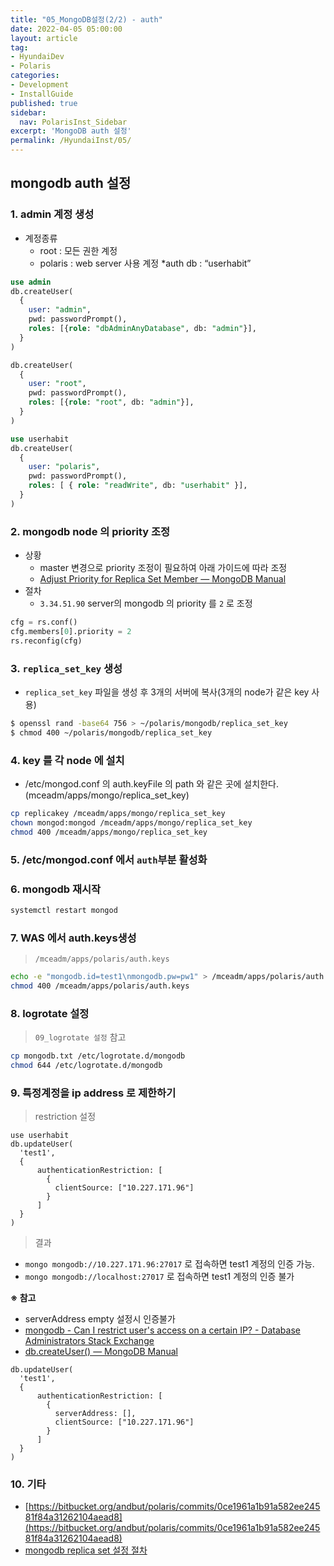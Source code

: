 ```yaml
---
title: "05_MongoDB설정(2/2) - auth"
date: 2022-04-05 05:00:00
layout: article
tag: 
- HyundaiDev
- Polaris
categories: 
- Development
- InstallGuide
published: true
sidebar:
  nav: PolarisInst_Sidebar
excerpt: 'MongoDB auth 설정'
permalink: /HyundaiInst/05/
---
```



## mongodb auth 설정

### **1. admin 계정 생성**

- 계정종류
    - root : 모든 권한 계정
    - polaris : web server 사용 계정 *auth db : “userhabit”

```sql
use admin
db.createUser(
  {
    user: "admin",
    pwd: passwordPrompt(),
    roles: [{role: "dbAdminAnyDatabase", db: "admin"}],
  }
)

db.createUser(
  {
    user: "root",
    pwd: passwordPrompt(),
    roles: [{role: "root", db: "admin"}],
  }
)

use userhabit
db.createUser(
  {
    user: "polaris",
    pwd: passwordPrompt(),
    roles: [ { role: "readWrite", db: "userhabit" }],
  }
)
```

### **2. mongodb node 의 priority 조정**

- 상황
    - master 변경으로 priority 조정이 필요하여 아래 가이드에 따라 조정
    - [Adjust Priority for Replica Set Member — MongoDB Manual](https://www.mongodb.com/docs/v5.0/tutorial/adjust-replica-set-member-priority/#procedure)
- 절차
    - `3.34.51.90` server의 mongodb 의 priority 를 `2` 로 조정

```sql
cfg = rs.conf()
cfg.members[0].priority = 2
rs.reconfig(cfg)
```

### **3. `replica_set_key` 생성**

- `replica_set_key` 파일을 생성 후 3개의 서버에 복사(3개의 node가 같은 key 사용)

```bash
$ openssl rand -base64 756 > ~/polaris/mongodb/replica_set_key
$ chmod 400 ~/polaris/mongodb/replica_set_key
```

### 4. key 를 각 node 에 설치

- /etc/mongod.conf 의 auth.keyFile 의 path 와 같은 곳에 설치한다. (mceadm/apps/mongo/replica_set_key)

```bash
cp replicakey /mceadm/apps/mongo/replica_set_key
chown mongod:mongod /mceadm/apps/mongo/replica_set_key
chmod 400 /mceadm/apps/mongo/replica_set_key
```

### 5. /etc/mongod.conf 에서 `auth`부분 활성화

### 6. mongodb 재시작

```bash
systemctl restart mongod
```

### 7. WAS 에서 auth.keys생성

> `/mceadm/apps/polaris/auth.keys`
> 

```bash
echo -e "mongodb.id=test1\nmongodb.pw=pw1" > /mceadm/apps/polaris/auth.keys
chmod 400 /mceadm/apps/polaris/auth.keys
```

### 8. logrotate 설정

> `09_logrotate 설정` 참고
> 

```bash
cp mongodb.txt /etc/logrotate.d/mongodb
chmod 644 /etc/logrotate.d/mongodb
```

### 9. 특정계정을 ip address 로 제한하기

> restriction 설정
> 

```
use userhabit
db.updateUser(
  'test1',
  {
      authenticationRestriction: [
        {
          clientSource: ["10.227.171.96"]
        }
      ]
  }
)
```

> 결과
- `mongo mongodb://10.227.171.96:27017` 로 접속하면 test1 계정의 인증 가능.
- `mongo mongodb://localhost:27017` 로 접속하면 test1 계정의 인증 불가
> 

**※ 참고**

- serverAddress empty 설정시 인증불가
- [mongodb - Can I restrict user's access on a certain IP? - Database Administrators Stack Exchange](https://dba.stackexchange.com/questions/283975/can-i-restrict-users-access-on-a-certain-ip)
- [db.createUser() — MongoDB Manual](https://www.mongodb.com/docs/manual/reference/method/db.createUser/#authentication-restrictions)

```
db.updateUser(
  'test1',
  {
      authenticationRestriction: [
        {
          serverAddress: [],
          clientSource: ["10.227.171.96"]
        }
      ]
  }
)
```

### 10. 기타

- [https://bitbucket.org/andbut/polaris/commits/0ce1961a1b91a582ee24581f84a31262104aead8](https://bitbucket.org/andbut/polaris/commits/0ce1961a1b91a582ee24581f84a31262104aead8)
- [mongodb replica set 설정 절차](https://i5on9i.blogspot.com/2022/01/db-mongodb-replica-set.html)
